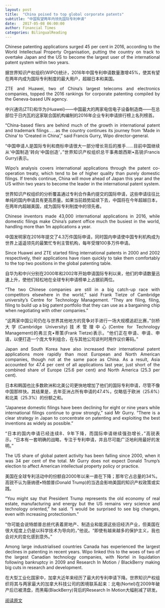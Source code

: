 ```yaml
---
layout: post
title:  "China poised to top global corporate patents"
subtitle: "中国有望两年内领先国际专利申请"
date:   2017-05-08 06:00:00
author: Financial Times
categories: BilingualReading
---
```


<p align="justify">
Chinese patenting applications surged 45 per cent in 2016, according to the World Intellectual Property Organisation, putting the country on track to overtake Japan and the US to become the largest user of the international patent system within two years.
</p>
<p align="justify">
据世界知识产权组织(WIPO)统计，2016年中国专利申请数量激增45%，使其有望在两年内成为国际专利制度的最大用户，超越日本和美国。
</p>
<p align="justify">
ZTE and Huawei, two of China’s largest telecoms and electronics companies, topped the 2016 rankings for corporate patenting compiled by the Geneva-based UN agency.
</p>
<p align="justify">
中兴通讯(ZTE)和华为(Huawei)——中国最大的两家电信电子设备制造商——在总部位于日内瓦的这家联合国机构编制的2016年企业专利申请排行榜上名列榜首。
</p>
<p align="justify">
“China-based filers are behind much of the growth in international patent and trademark filings . . . as the country continues its journey from ‘Made in China’ to ‘Created in China’,” said Francis Gurry, Wipo director-general.
</p>
<p align="justify">
“中国申请人是国际专利和商标申请很大一部分增长背后的推手……目前中国继续从‘中国制造’转向‘中国创造’，”世界知识产权组织总干事弗朗西斯•高锐(Francis Gurry)表示。
</p>
<p align="justify">
Wipo’s analysis covers international applications through the patent co-operation treaty, which tend to be of higher quality than purely domestic filings. If trends continue, China will move ahead of Japan this year and the US within two years to become the leader in the international patent system.
</p>
<p align="justify">
世界知识产权组织的分析覆盖通过专利合作条约提交的国际申请，这些申请往往比单纯的国内申请具有更高质量。如果当前趋势延续下去，中国将在今年超越日本，在两年内超越美国，成为国际专利制度中的领先者。
</p>
<p align="justify">
Chinese inventors made 43,000 international applications in 2016, while domestic filings make China’s patent office much the busiest in the world, handling more than 1m applications a year.
</p>
<p align="justify">
中国发明家在2016年提交了4.3万件国际申请，同时国内申请使中国专利机构成为世界上遥遥领先的最繁忙专利主管机构，每年受理100多万件申请。
</p>
<p align="justify">
Since Huawei and ZTE started filing international patents in 2000 and 2002 respectively, their applications have risen quickly to take them comfortably to the top two positions in the global patenting table.
</p>
<p align="justify">
自华为和中兴分别在2000年和2002年开始申请国际专利以来，他们的申请数量迅速上升，使他们轻松地在全球专利申请榜单上占据前两位。
</p>
<p align="justify">
“The two Chinese companies are still in a big catch-up race with competitors elsewhere in the world,” said Frank Tietze of Cambridge university’s Centre for Technology Management. “They are filing, filing, filing to build up a big patent portfolio that they can use as a bargaining chip when negotiating with other companies.”
</p>
<p align="justify">
“这两家中国公司仍在与世界其他地方的竞争对手进行一场大规模追赶比赛，”剑桥大学(Cambridge University)技术管理中心(Centre for Technology Management)的弗兰克•蒂策(Frank Tietze)表示。“他们正在申请、申请、申请，以便打造一个庞大专利组合，在与其他公司谈判时用作议价筹码。”
</p>
<p align="justify">
Japan and South Korea have also increased their international patent applications more rapidly than most European and North American companies, though not at the same pace as China. As a result, Asia accounted for 47.4 per cent of all applications last year, just short of the combined share of Europe (25.6 per cent) and North America (25.3 per cent).
</p>
<p align="justify">
日本和韩国也比多数欧洲和北美公司更快地增加了他们的国际专利申请，尽管不像中国那样快。其结果是，去年亚洲占所有申请的47.4%，仅略低于欧洲（25.6%）和北美（25.3%）的份额之和。
</p>
<p align="justify">
“Japanese domestic filings have been declining for eight or nine years while international filings continue to grow strongly,” said Mr Gurry. “There is a clear strategy in Japan to concentrate on patenting and exploiting the best inventions as widely as possible.”
</p>
<p align="justify">
“日本的国内申请已经连续8、9年下降，而国际申请继续强劲增长，”高锐表示。“日本有一套明确的战略，专注于专利申请，并且尽可能广泛地利用最好的发明。”
</p>
<p align="justify">
The US share of global patent activity has been falling since 2000, when it was 34 per cent of the total. Mr Gurry does not expect Donald Trump’s election to affect American intellectual property policy or practice.
</p>
<p align="justify">
美国在全球专利活动中的份额自2000年以来一直在下降；那年它占总量的34%。高锐不认为唐纳德•特朗普(Donald Trump)的当选会影响美国的知识产权政策或实践。
</p>
<p align="justify">
“You might say that President Trump represents the old economy of real estate, manufacturing and energy but the US remains very science and technology oriented,” he said. “I would be surprised to see big changes, even with increasing protectionism.”
</p>
<p align="justify">
“你可能会说特朗普总统代表着房地产、制造业和能源这些旧经济产业，但美国在很大程度上仍是以科学技术为导向的，”他说。“即使有越来越多的保护主义，我也会对大的变化感到意外。”
</p>
<p align="justify">
Among large industrialised countries Canada has experienced the largest declines in patenting in recent years. Wipo linked this to the woes of two of the largest Canadian technology companies, with Nortel in liquidation following bankruptcy in 2009 and Research In Motion / BlackBerry making big cuts in research and development.
</p>
<p align="justify">
在大型工业化国家中，加拿大近年来经历了最大的专利申请下降。世界知识产权组织将其与两家最大的加拿大科技公司的困境联系起来：北电(Nortel)在2009年破产后已被清盘，而黑莓(BlackBerry)背后的Research In Motion大幅削减了研发。
</p>

[阅读原文](http://www.ftchinese.com/story/001071789/ce)